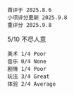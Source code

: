 	首评于 2025.8.6
	小项评分更新 2025.9.8
	重评分 2025.9.8

5/10 不尽人意

```
美术 1/4 Poor
音乐 0/4 None
剧情 1/4 Poor
玩法 3/4 Great
体验 2/4 Average
```

